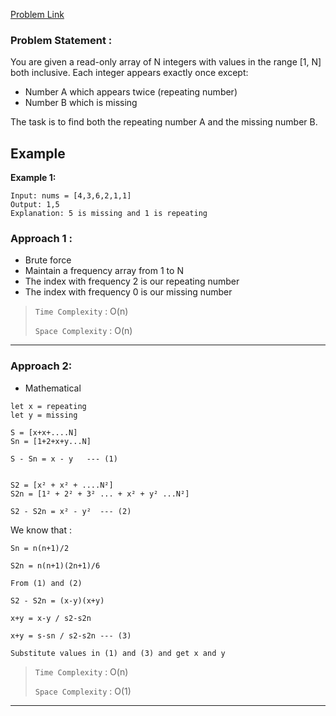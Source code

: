 [Problem Link](https://www.geeksforgeeks.org/find-a-repeating-and-a-missing-number/)

### Problem Statement : 
You are given a read-only array of N integers with values in the range [1, N] both inclusive. Each integer appears exactly once except:

- Number A which appears twice (repeating number)
- Number B which is missing

The task is to find both the repeating number A and the missing number B.

## Example

**Example 1:**

```
Input: nums = [4,3,6,2,1,1]
Output: 1,5
Explanation: 5 is missing and 1 is repeating
```


### Approach 1 :

- Brute force
- Maintain a frequency array from 1 to N
- The index with frequency 2 is our repeating number
- The index with frequency 0 is our missing number


> `Time Complexity` : O(n)
> 
> `Space Complexity` : O(n)

---

### Approach 2:

- Mathematical
```
let x = repeating
let y = missing

S = [x+x+....N]
Sn = [1+2+x+y...N]

S - Sn = x - y   --- (1)
```

```

S2 = [x² + x² + ....N²]
S2n = [1² + 2² + 3² ... + x² + y² ...N²]

S2 - S2n = x² - y²  --- (2)

```


We know that :
```
Sn = n(n+1)/2

S2n = n(n+1)(2n+1)/6
```


```
From (1) and (2)

S2 - S2n = (x-y)(x+y)

x+y = x-y / s2-s2n

x+y = s-sn / s2-s2n --- (3)

Substitute values in (1) and (3) and get x and y

```

> `Time Complexity` : O(n)
> 
> `Space Complexity` : O(1)

---